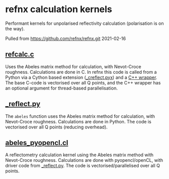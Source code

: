 # refnx calculation kernels
Performant kernels for unpolarised reflectivity calculation (polarisation is on
the way).

Pulled from https://github.com/refnx/refnx.git 2021-02-16

## [refcalc.c](refcalc.c)
Uses the Abeles matrix method for calculation, with Nevot-Croce roughness.
Calculations are done in C.
In refnx this code is called from a Python via a Cython based extension
([_creflect.pyx](_creflect.pyx)) and a [C++ wrapper](refcaller.cpp).
The base C-code is vectorised over all Q points, and the C++ wrapper has an
optional argument for thread-based parallelisation.


## [_reflect.py](_reflect.py)
The `abeles` function uses the Abeles matrix method for calculation, with
Nevot-Croce roughness.
Calculations are done in Python. The code is vectorised over all Q points
(reducing overhead).


## [abeles_pyopencl.cl](abeles_pyopencl.cl)
A reflectometry calculation kernel using the Abeles matrix method with
Nevot-Croce roughness.
Calculations are done with pyopencl/openCL, with driver code from
[_reflect.py](_reflect.py).
The code is vectorised/parallelised over all Q points.